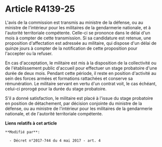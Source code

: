 # Article R4139-25

L'avis de la commission est transmis au ministre de la défense, ou au ministre de l'intérieur pour les militaires de la
gendarmerie nationale, et à l'autorité territoriale compétente. Celle-ci se prononce dans le délai d'un mois à compter de
cette transmission. Si sa candidature est retenue, une proposition d'affectation est adressée au militaire, qui dispose d'un
délai de quinze jours à compter de la notification de cette proposition pour l'accepter ou la refuser.

En cas d'acceptation, le militaire est mis à la disposition de la collectivité ou de l'établissement public d'accueil pour
effectuer un stage probatoire d'une durée de deux mois. Pendant cette période, il reste en position d'activité au sein des
forces armées et formations rattachées et conserve sa rémunération. Le militaire servant en vertu d'un contrat voit, le cas
échéant, celui-ci prorogé pour la durée du stage probatoire.

S'il a donné satisfaction, le militaire est placé à l'issue du stage probatoire en position de détachement, par décision
conjointe du ministre de la défense, ou au ministre de l'intérieur pour les militaires de la gendarmerie nationale, et de
l'autorité territoriale compétente.

**Liens relatifs à cet article**

	**Modifié par**:

	  - Décret n°2017-744 du 4 mai 2017 - art. 4
